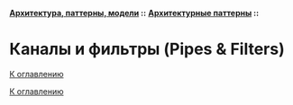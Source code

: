**[Архитектура, паттерны, модели](../../README.md#patterns) ::** 
**[Архитектурные паттерны](../../README.md#patterns-architectural) ::**
# Каналы и фильтры (Pipes & Filters)

<!--

-->

[К оглавлению](../../README.md#patterns-architectural)



[К оглавлению](../../README.md#patterns-architectural)
